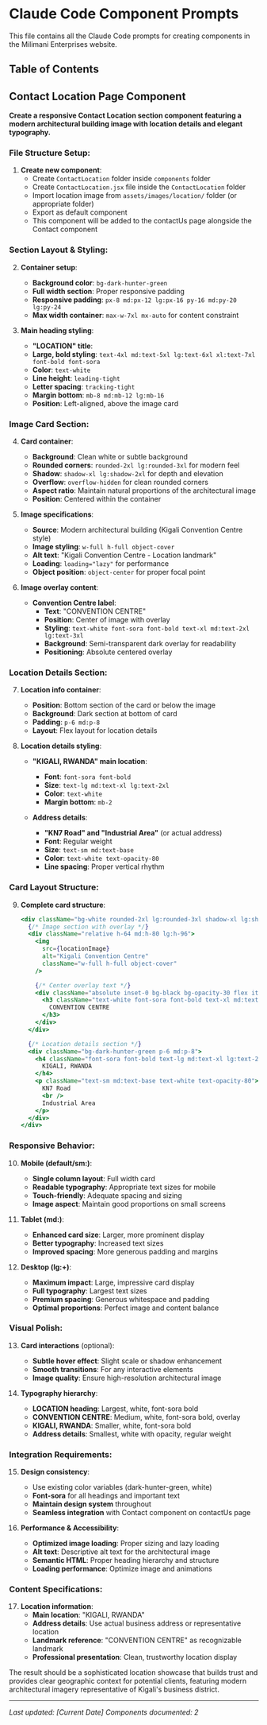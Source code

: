 # Claude Code Component Prompts

This file contains all the Claude Code prompts for creating components in the Milimani Enterprises website.

## Table of Contents

## Contact Location Page Component

**Create a responsive Contact Location section component featuring a modern architectural building image with location details and elegant typography.**

### **File Structure Setup**:

1. **Create new component**:
   - Create `ContactLocation` folder inside `components` folder
   - Create `ContactLocation.jsx` file inside the `ContactLocation` folder
   - Import location image from `assets/images/location/` folder (or appropriate folder)
   - Export as default component
   - This component will be added to the contactUs page alongside the Contact component

### **Section Layout & Styling**:

2. **Container setup**:

   - **Background color**: `bg-dark-hunter-green`
   - **Full width section**: Proper responsive padding
   - **Responsive padding**: `px-8 md:px-12 lg:px-16 py-16 md:py-20 lg:py-24`
   - **Max width container**: `max-w-7xl mx-auto` for content constraint

3. **Main heading styling**:
   - **"LOCATION" title**:
   - **Large, bold styling**: `text-4xl md:text-5xl lg:text-6xl xl:text-7xl font-bold font-sora`
   - **Color**: `text-white`
   - **Line height**: `leading-tight`
   - **Letter spacing**: `tracking-tight`
   - **Margin bottom**: `mb-8 md:mb-12 lg:mb-16`
   - **Position**: Left-aligned, above the image card

### **Image Card Section**:

4. **Card container**:

   - **Background**: Clean white or subtle background
   - **Rounded corners**: `rounded-2xl lg:rounded-3xl` for modern feel
   - **Shadow**: `shadow-xl lg:shadow-2xl` for depth and elevation
   - **Overflow**: `overflow-hidden` for clean rounded corners
   - **Aspect ratio**: Maintain natural proportions of the architectural image
   - **Position**: Centered within the container

5. **Image specifications**:

   - **Source**: Modern architectural building (Kigali Convention Centre style)
   - **Image styling**: `w-full h-full object-cover`
   - **Alt text**: "Kigali Convention Centre - Location landmark"
   - **Loading**: `loading="lazy"` for performance
   - **Object position**: `object-center` for proper focal point

6. **Image overlay content**:
   - **Convention Centre label**:
     - **Text**: "CONVENTION CENTRE"
     - **Position**: Center of image with overlay
     - **Styling**: `text-white font-sora font-bold text-xl md:text-2xl lg:text-3xl`
     - **Background**: Semi-transparent dark overlay for readability
     - **Positioning**: Absolute centered overlay

### **Location Details Section**:

7. **Location info container**:

   - **Position**: Bottom section of the card or below the image
   - **Background**: Dark section at bottom of card
   - **Padding**: `p-6 md:p-8`
   - **Layout**: Flex layout for location details

8. **Location details styling**:

   - **"KIGALI, RWANDA" main location**:

     - **Font**: `font-sora font-bold`
     - **Size**: `text-lg md:text-xl lg:text-2xl`
     - **Color**: `text-white`
     - **Margin bottom**: `mb-2`

   - **Address details**:
     - **"KN7 Road" and "Industrial Area"** (or actual address)
     - **Font**: Regular weight
     - **Size**: `text-sm md:text-base`
     - **Color**: `text-white text-opacity-80`
     - **Line spacing**: Proper vertical rhythm

### **Card Layout Structure**:

9. **Complete card structure**:
   ```jsx
   <div className="bg-white rounded-2xl lg:rounded-3xl shadow-xl lg:shadow-2xl overflow-hidden">
     {/* Image section with overlay */}
     <div className="relative h-64 md:h-80 lg:h-96">
       <img
         src={locationImage}
         alt="Kigali Convention Centre"
         className="w-full h-full object-cover"
       />

       {/* Center overlay text */}
       <div className="absolute inset-0 bg-black bg-opacity-30 flex items-center justify-center">
         <h3 className="text-white font-sora font-bold text-xl md:text-2xl lg:text-3xl text-center">
           CONVENTION CENTRE
         </h3>
       </div>
     </div>

     {/* Location details section */}
     <div className="bg-dark-hunter-green p-6 md:p-8">
       <h4 className="font-sora font-bold text-lg md:text-xl lg:text-2xl text-white mb-2">
         KIGALI, RWANDA
       </h4>
       <p className="text-sm md:text-base text-white text-opacity-80">
         KN7 Road
         <br />
         Industrial Area
       </p>
     </div>
   </div>
   ```

### **Responsive Behavior**:

10. **Mobile (default/sm:)**:

    - **Single column layout**: Full width card
    - **Readable typography**: Appropriate text sizes for mobile
    - **Touch-friendly**: Adequate spacing and sizing
    - **Image aspect**: Maintain good proportions on small screens

11. **Tablet (md:)**:

    - **Enhanced card size**: Larger, more prominent display
    - **Better typography**: Increased text sizes
    - **Improved spacing**: More generous padding and margins

12. **Desktop (lg:+)**:
    - **Maximum impact**: Large, impressive card display
    - **Full typography**: Largest text sizes
    - **Premium spacing**: Generous whitespace and padding
    - **Optimal proportions**: Perfect image and content balance

### **Visual Polish**:

13. **Card interactions** (optional):

    - **Subtle hover effect**: Slight scale or shadow enhancement
    - **Smooth transitions**: For any interactive elements
    - **Image quality**: Ensure high-resolution architectural image

14. **Typography hierarchy**:
    - **LOCATION heading**: Largest, white, font-sora bold
    - **CONVENTION CENTRE**: Medium, white, font-sora bold, overlay
    - **KIGALI, RWANDA**: Smaller, white, font-sora bold
    - **Address details**: Smallest, white with opacity, regular weight

### **Integration Requirements**:

15. **Design consistency**:

    - Use existing color variables (dark-hunter-green, white)
    - **Font-sora** for all headings and important text
    - **Maintain design system** throughout
    - **Seamless integration** with Contact component on contactUs page

16. **Performance & Accessibility**:
    - **Optimized image loading**: Proper sizing and lazy loading
    - **Alt text**: Descriptive alt text for the architectural image
    - **Semantic HTML**: Proper heading hierarchy and structure
    - **Loading performance**: Optimize image and animations

### **Content Specifications**:

17. **Location information**:
    - **Main location**: "KIGALI, RWANDA"
    - **Address details**: Use actual business address or representative location
    - **Landmark reference**: "CONVENTION CENTRE" as recognizable landmark
    - **Professional presentation**: Clean, trustworthy location display

The result should be a sophisticated location showcase that builds trust and provides clear geographic context for potential clients, featuring modern architectural imagery representative of Kigali's business district.

---

_Last updated: [Current Date]_
_Components documented: 2_
